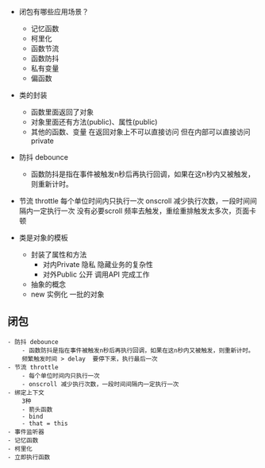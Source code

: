 - 闭包有哪些应用场景？
    - 记忆函数
    - 柯里化
    - 函数节流
    - 函数防抖
    - 私有变量
    - 偏函数

- 类的封装
    - 函数里面返回了对象
    - 对象里面还有方法(public)、属性(public)
    - 其他的函数、变量 在返回对象上不可以直接访问 但在内部可以直接访问 private

- 防抖 debounce
    - 函数防抖是指在事件被触发n秒后再执行回调，如果在这n秒内又被触发，则重新计时。
- 节流 throttle
    每个单位时间内只执行一次
    onscroll 减少执行次数，一段时间间隔内一定执行一次
    没有必要scroll 频率去触发，重绘重排触发太多次，页面卡顿

- 类是对象的模板
    - 封装了属性和方法
        - 对内Private 隐私  隐藏业务的复杂性
        - 对外Public 公开 调用API 完成工作
    - 抽象的概念
    - new 实例化 一批的对象

## 闭包
    - 防抖 debounce
        - 函数防抖是指在事件被触发n秒后再执行回调，如果在这n秒内又被触发，则重新计时。
        频繁触发时间 > delay  要停下来，执行最后一次
    - 节流 throttle
        - 每个单位时间内只执行一次
        - onscroll 减少执行次数，一段时间间隔内一定执行一次
    - 绑定上下文
        3种
        - 箭头函数
        - bind
        - that = this
    - 事件监听器
    - 记忆函数
    - 柯里化
    - 立即执行函数
